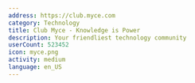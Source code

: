 ```yaml
---
address: https://club.myce.com
category: Technology
title: Club Myce - Knowledge is Power
description: Your friendliest technology community
userCount: 523452
icon: myce.png
activity: medium
language: en_US
---
```

